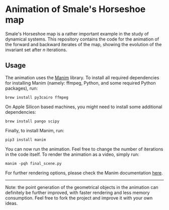 # Animation of Smale's Horseshoe map
Smale's Horseshoe map is a rather important example in the study of dynamical systems. 
This repository contains the code for the animation of the forward and backward iterates of the map, showing the evolution of the invariant set after $n$ iterations.



## Usage
The animation uses the [Manim](https://www.manim.community) library.
To install all required dependencies for installing Manim (namely: ffmpeg, Python, and some required Python packages), run:
```
brew install py3cairo ffmpeg
```
On Apple Silicon based machines, you might need to install some additional dependencies:
```
brew install pango scipy
```
Finally, to install Manim, run:
```
pip3 install manim
```
You can now run the animation. Feel free to change the number of iterations in the code itself.
To render the animation as a video, simply run:
```
manim -pqh final_scene.py
```
For further rendering options, please check the Manim documentation [here](https://docs.manim.community/en/stable/index.html).

---

Note: the point generation of the geometrical objects in the animation can definitely be further improved, with faster rendering and less memory consumption. Feel free to fork the project and improve it with your own ideas.  

